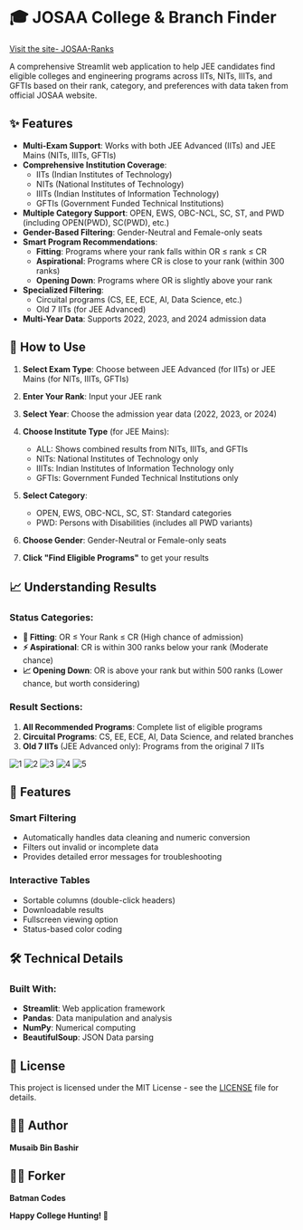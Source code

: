 # 🎓 JOSAA College & Branch Finder
[Visit the site- JOSAA-Ranks](https://josaa-ranks.streamlit.app/)


A comprehensive Streamlit web application to help JEE candidates find eligible colleges and engineering programs across IITs, NITs, IIITs, and GFTIs based on their rank, category, and preferences with data taken from official JOSAA website.

## ✨ Features

- **Multi-Exam Support**: Works with both JEE Advanced (IITs) and JEE Mains (NITs, IIITs, GFTIs)
- **Comprehensive Institution Coverage**: 
  - IITs (Indian Institutes of Technology)
  - NITs (National Institutes of Technology)
  - IIITs (Indian Institutes of Information Technology)
  - GFTIs (Government Funded Technical Institutions)
- **Multiple Category Support**: OPEN, EWS, OBC-NCL, SC, ST, and PWD (including OPEN(PWD), SC(PWD), etc.)
- **Gender-Based Filtering**: Gender-Neutral and Female-only seats
- **Smart Program Recommendations**: 
  - **Fitting**: Programs where your rank falls within OR ≤ rank ≤ CR
  - **Aspirational**: Programs where CR is close to your rank (within 300 ranks)
  - **Opening Down**: Programs where OR is slightly above your rank
- **Specialized Filtering**:
  - Circuital programs (CS, EE, ECE, AI, Data Science, etc.)
  - Old 7 IITs (for JEE Advanced)
- **Multi-Year Data**: Supports 2022, 2023, and 2024 admission data


## 🎯 How to Use

1. **Select Exam Type**: Choose between JEE Advanced (for IITs) or JEE Mains (for NITs, IIITs, GFTIs)

2. **Enter Your Rank**: Input your JEE rank

3. **Select Year**: Choose the admission year data (2022, 2023, or 2024)

4. **Choose Institute Type** (for JEE Mains):
   - ALL: Shows combined results from NITs, IIITs, and GFTIs
   - NITs: National Institutes of Technology only
   - IIITs: Indian Institutes of Information Technology only
   - GFTIs: Government Funded Technical Institutions only

5. **Select Category**: 
   - OPEN, EWS, OBC-NCL, SC, ST: Standard categories
   - PWD: Persons with Disabilities (includes all PWD variants)

6. **Choose Gender**: Gender-Neutral or Female-only seats

7. **Click "Find Eligible Programs"** to get your results

## 📈 Understanding Results

### Status Categories:
- **🎯 Fitting**: OR ≤ Your Rank ≤ CR (High chance of admission)
- **⚡ Aspirational**: CR is within 300 ranks below your rank (Moderate chance)
- **📈 Opening Down**: OR is above your rank but within 500 ranks (Lower chance, but worth considering)

### Result Sections:
1. **All Recommended Programs**: Complete list of eligible programs
2. **Circuital Programs**: CS, EE, ECE, AI, Data Science, and related branches
3. **Old 7 IITs** (JEE Advanced only): Programs from the original 7 IITs

![1](assets/1.png)
![2](assets/2.png)
![3](assets/3.png)
![4](assets/4.png)
![5](assets/5.png)


## 🔧 Features

### Smart Filtering
- Automatically handles data cleaning and numeric conversion
- Filters out invalid or incomplete data
- Provides detailed error messages for troubleshooting

### Interactive Tables
- Sortable columns (double-click headers)
- Downloadable results
- Fullscreen viewing option
- Status-based color coding

## 🛠️ Technical Details

### Built With:
- **Streamlit**: Web application framework
- **Pandas**: Data manipulation and analysis
- **NumPy**: Numerical computing
- **BeautifulSoup**: JSON Data parsing

## 📄 License

This project is licensed under the MIT License - see the [LICENSE](LICENSE) file for details.

## 👨‍💻 Author

**Musaib Bin Bashir**

## 👨‍💻 Forker

**Batman Codes**


**Happy College Hunting! 🎯**

